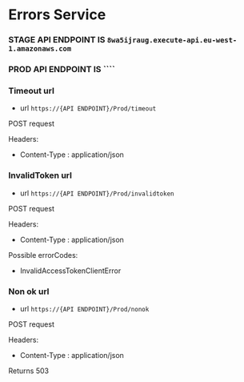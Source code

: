 # Errors Service

### STAGE API ENDPOINT IS ``8wa5ijraug.execute-api.eu-west-1.amazonaws.com``
### PROD API ENDPOINT IS ````


### Timeout url

* url ``https://{API ENDPOINT}/Prod/timeout``

POST request

Headers:

* Content-Type : application/json

### InvalidToken url

* url ``https://{API ENDPOINT}/Prod/invalidtoken``

POST request

Headers:

* Content-Type : application/json

Possible errorCodes:

* InvalidAccessTokenClientError


### Non ok url

* url ``https://{API ENDPOINT}/Prod/nonok``

POST request

Headers:

* Content-Type : application/json

Returns 503